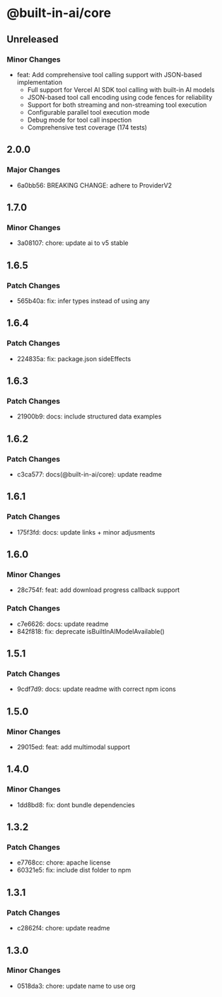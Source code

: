 # @built-in-ai/core

## Unreleased

### Minor Changes

- feat: Add comprehensive tool calling support with JSON-based implementation
  - Full support for Vercel AI SDK tool calling with built-in AI models
  - JSON-based tool call encoding using code fences for reliability
  - Support for both streaming and non-streaming tool execution
  - Configurable parallel tool execution mode
  - Debug mode for tool call inspection
  - Comprehensive test coverage (174 tests)

## 2.0.0

### Major Changes

- 6a0bb56: BREAKING CHANGE: adhere to ProviderV2

## 1.7.0

### Minor Changes

- 3a08107: chore: update ai to v5 stable

## 1.6.5

### Patch Changes

- 565b40a: fix: infer types instead of using any

## 1.6.4

### Patch Changes

- 224835a: fix: package.json sideEffects

## 1.6.3

### Patch Changes

- 21900b9: docs: include structured data examples

## 1.6.2

### Patch Changes

- c3ca577: docs(@built-in-ai/core): update readme

## 1.6.1

### Patch Changes

- 175f3fd: docs: update links + minor adjusments

## 1.6.0

### Minor Changes

- 28c754f: feat: add download progress callback support

### Patch Changes

- c7e6626: docs: update readme
- 842f818: fix: deprecate isBuiltInAIModelAvailable()

## 1.5.1

### Patch Changes

- 9cdf7d9: docs: update readme with correct npm icons

## 1.5.0

### Minor Changes

- 29015ed: feat: add multimodal support

## 1.4.0

### Minor Changes

- 1dd8bd8: fix: dont bundle dependencies

## 1.3.2

### Patch Changes

- e7768cc: chore: apache license
- 60321e5: fix: include dist folder to npm

## 1.3.1

### Patch Changes

- c2862f4: chore: update readme

## 1.3.0

### Minor Changes

- 0518da3: chore: update name to use org
